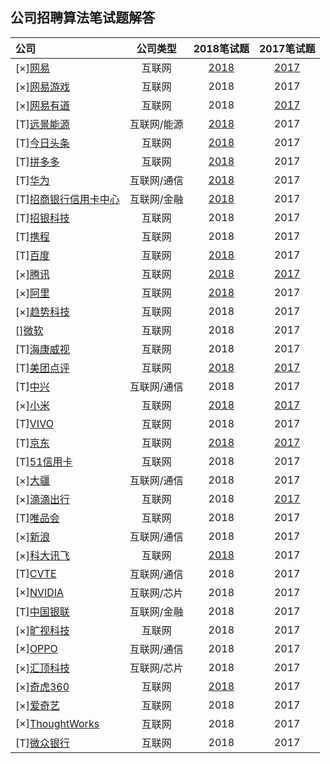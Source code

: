 
## 公司招聘算法笔试题解答

|公司|公司类型|2018笔试题|2017笔试题|
|:---|:----:|:----:|:---:|
|[×][网易](http://campus.163.com/#/home)                                                                                      |互联网      |[2018](https://github.com/LyricYang/Internet-Recruiting-Algorithm-Problems/blob/master/InternetRecruitingAlgorithmProblems/NETEASE/Problem%20Description%202018.md)|[2017](https://github.com/LyricYang/Internet-Recruiting-Algorithm-Problems/blob/master/InternetRecruitingAlgorithmProblems/NETEASE/Problem%20Description%202017.md)|
|[×][网易游戏](http://game.campus.163.com/index.html)                                                                         |互联网      | 2018|2017|
|[×][网易有道](http://job.youdao.com/)                                                                                        |互联网      | 2018|[2017](https://github.com/LyricYang/Internet-Recruiting-Algorithm-Problems/blob/master/InternetRecruitingAlgorithmProblems/YOUDAO/Problem%20Description%202017.md)|
|[T][远景能源](https://recruit.envisioncn.com/)                                                                               |互联网/能源 |[2018](https://github.com/LyricYang/Internet-Recruiting-Algorithm-Problems/blob/master/InternetRecruitingAlgorithmProblems/ENVISION/Problem%20Description%202018.md)|2017|
|[T][今日头条](https://job.bytedance.com/campus)                                                                              |互联网      |[2018](https://github.com/LyricYang/Internet-Recruiting-Algorithm-Problems/blob/master/InternetRecruitingAlgorithmProblems/TOUTIAO/Problem%20Description%202018.md)|2017|
|[T][拼多多](http://www.pinduoduo.com/campus.html)                                                                            |互联网      |[2018](https://github.com/LyricYang/Internet-Recruiting-Algorithm-Problems/blob/master/InternetRecruitingAlgorithmProblems/PINDUODUO/Problem%20Description%202018.md)|2017|
|[T][华为](http://career.huawei.com/reccampportal/campus4_index.html#campus4/pages/home/freshGraduate.html?type=2&faqtype=1)  |互联网/通信 |[2018](https://github.com/LyricYang/Internet-Recruiting-Algorithm-Problems/blob/master/InternetRecruitingAlgorithmProblems/HUAWEI/Problem%20Description%202018.md)|2017|
|[T][招商银行信用卡中心](http://cmbcc.zhiye.com/campus)                                                                       |互联网/金融 |[2018](https://github.com/LyricYang/Internet-Recruiting-Algorithm-Problems/blob/master/InternetRecruitingAlgorithmProblems/MERCHANTSBANK/Problem%20Description%202018.md)|2017|
|[T][招银科技](https://cmbnt.cmbchina.com/bulletin/cmbnt2018/index.html)                                                      |互联网      |2018|2017|
|[T][携程](http://campus.ctrip.com/)                                                                                          |互联网      |2018|2017|
|[T][百度](https://talent.baidu.com/external/baidu/campus.html#/campus)                                                       |互联网      |[2018](https://github.com/LyricYang/Internet-Recruiting-Algorithm-Problems/blob/master/InternetRecruitingAlgorithmProblems/Baidu/Problem%20Description%202018.md)|2017|
|[×][腾讯](https://join.qq.com/index.php)                                                                                     |互联网      |[2018](https://github.com/LyricYang/Internet-Recruiting-Algorithm-Problems/blob/master/InternetRecruitingAlgorithmProblems/TENCENT/Problem%20Description%202018.md)|[2017](https://github.com/LyricYang/Internet-Recruiting-Algorithm-Problems/blob/master/InternetRecruitingAlgorithmProblems/TENCENT/Problem%20Description%202017.md)|
|[×][阿里](https://campus.alibaba.com/index.htm)                                                                              |互联网      |[2018](https://github.com/LyricYang/Internet-Recruiting-Algorithm-Problems/blob/master/InternetRecruitingAlgorithmProblems/ALiBaba/Problem%20Description%202018.md)|2017|
|[×][趋势科技](http://campus.51job.com/trendmicro2018/job.html)                                                               |互联网      |2018|2017|
|[][微软](http://www.joinms.com/cn_c/index.html)                                                                             |互联网      |2018|2017|
|[T][海康威视](http://campus.hikvision.com/home)                                                                              |互联网      |2018|2017|
|[T][美团点评](https://campus.meituan.com/#/)                                                                                 |互联网      |[2018](https://github.com/LyricYang/Internet-Recruiting-Algorithm-Problems/blob/master/InternetRecruitingAlgorithmProblems/InternetRecruitingAlgorithmProblems/MEITUAN/Problem%20Description%202018.md)|[2017](https://github.com/LyricYang/Internet-Recruiting-Algorithm-Problems/blob/master/InternetRecruitingAlgorithmProblems/MEITUAN/Problem%20Description%202017.md)|
|[T][中兴](http://job.zte.com.cn/)                                                                                            |互联网/通信 |2018|2017|
|[×][小米](http://hr.xiaomi.com/campus/process)                                                                               |互联网      |[2018](https://github.com/LyricYang/Internet-Recruiting-Algorithm-Problems/blob/master/InternetRecruitingAlgorithmProblems/MI/Problem%20Description%202018.md)|[2017](https://github.com/LyricYang/Internet-Recruiting-Algorithm-Problems/blob/master/InternetRecruitingAlgorithmProblems/MI/Problem%20Description%202017.md)|
|[T][VIVO](http://hr.vivo.com/wt/vivo/web/index/CompvivoPagerecruit_School)                                                   |互联网      |2018|2017|
|[T][京东](http://campus.jd.com/home)                                                                                         |互联网      |[2018](https://github.com/LyricYang/Internet-Recruiting-Algorithm-Problems/blob/master/InternetRecruitingAlgorithmProblems/JD/Problem%20Description%202018.md)|[2017](https://github.com/LyricYang/Internet-Recruiting-Algorithm-Problems/blob/master/InternetRecruitingAlgorithmProblems/JD/Problem%20Description%202017.md)|
|[T][51信用卡](http://job.u51.com/Campus/)                                                                                    |互联网      |2018|2017|
|[×][大疆](https://we.dji.com/zh-CN/)                                                                                         |互联网/通信 |2018|2017|
|[×][滴滴出行](http://campus.didichuxing.com/campus)                                                                          |互联网      |2018|[2017](https://github.com/LyricYang/Internet-Recruiting-Algorithm-Problems/blob/master/InternetRecruitingAlgorithmProblems/DIDI/Problem%20Description%202017.md)|
|[T][唯品会](http://campus.vip.com/)                                                                                          |互联网      |2018|2017|
|[×][新浪](http://career.sina.com.cn/welcome.html)                                                                            |互联网/通信 |2018|2017|
|[×][科大讯飞](https://iflytek.cheng95.com/other/campus)                                                                      |互联网      |[2018](https://github.com/LyricYang/Internet-Recruiting-Algorithm-Problems/blob/master/InternetRecruitingAlgorithmProblems/IFLYTEK/Problem%20Description%202018.md)|2017|
|[T][CVTE](http://campus.cvte.com/)                                                                                           |互联网/通信 |2018|2017|
|[×][NVIDIA](http://campus.51job.com/nvidia/)                                                                                 |互联网/芯片 |2018|2017|
|[T][中国银联](https://billcloud.unionpay.com/wxweb/UPJob/index)                                                              |互联网/金融 |2018|2017|
|[×][旷视科技](https://www.megvii.com/campus/)                                                                                |互联网      |2018|2017|
|[×][OPPO](http://oppotqp.zhaopin.com/index.html)                                                                             |互联网/通信 |2018|2017|
|[×][汇顶科技](http://www.goodix.com/campus/)                                                                                 |互联网/芯片 |2018|2017|
|[×][奇虎360](http://hr.360.cn/)                                                                                              |互联网      |[2018](https://github.com/LyricYang/Internet-Recruiting-Algorithm-Problems/blob/master/InternetRecruitingAlgorithmProblems/360/Problem%20Description%202018.md)|2017|
|[×][爱奇艺](http://zhaopin.iqiyi.com/)                                                                                       |互联网      |2018|2017|
|[×][ThoughtWorks](https://join.thoughtworks.cn)                                                                              |互联网      |2018|2017|
|[T][微众银行](https://webank.cheng95.com/positions/campus_recruitment?channel=1&project_id=2)                                |互联网      |2018|2017|
